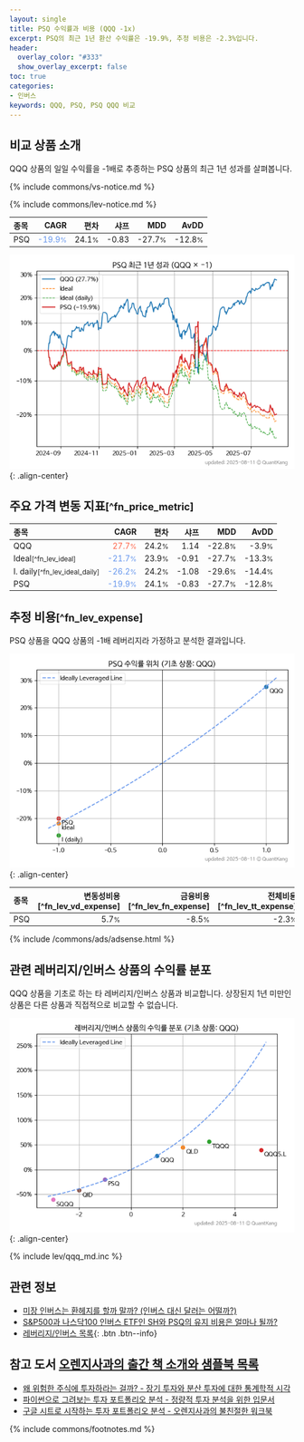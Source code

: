 ```yaml
---
layout: single
title: PSQ 수익률과 비용 (QQQ -1x)
excerpt: PSQ의 최근 1년 환산 수익률은 -19.9%, 추정 비용은 -2.3%입니다.
header:
  overlay_color: "#333"
  show_overlay_excerpt: false
toc: true
categories:
- 인버스
keywords: QQQ, PSQ, PSQ QQQ 비교
---
```


## 비교 상품 소개


QQQ 상품의 일일 수익률을 -1배로 추종하는 PSQ 상품의 최근 1년 성과를 살펴봅니다.





{% include commons/vs-notice.md %}

{% include commons/lev-notice.md %}

| **종목** | **CAGR** | **편차** | **샤프** | **MDD** | **AvDD** |
| :------------ | ------: | -----------: | -------: | ------: | -------: |
| PSQ | <span style="color: cornflowerblue">-19.9<small>%</small></span> | 24.1<small>%</small> | -0.83 | -27.7<small>%</small> | -12.8<small>%</small> |

<!-- more -->


![PSQ](/lev/images/psq.png){: .align-center}


## 주요 가격 변동 지표<small>[^fn_price_metric]</small>


| **종목** | **CAGR** | **편차** | **샤프** | **MDD** | **AvDD** |
| :------------ | ------: | -----------: | -------: | ------: | -------: |
| QQQ | <span style="color: tomato">27.7<small>%</small></span> | 24.2<small>%</small> | 1.14 | -22.8<small>%</small> | -3.9<small>%</small> |
| Ideal<small>[^fn_lev_ideal]</small> | <span style="color: cornflowerblue">-21.7<small>%</small></span> | 23.9<small>%</small> | -0.91 | -27.7<small>%</small> | -13.3<small>%</small> |
| I. daily<small>[^fn_lev_ideal_daily]</small> | <span style="color: cornflowerblue">-26.2<small>%</small></span> | 24.2<small>%</small> | -1.08 | -29.6<small>%</small> | -14.4<small>%</small> |
| PSQ | <span style="color: cornflowerblue">-19.9<small>%</small></span> | 24.1<small>%</small> | -0.83 | -27.7<small>%</small> | -12.8<small>%</small> |


## 추정 비용<small>[^fn_lev_expense]</small><a id="expense"></a>

PSQ 상품을 QQQ 상품의 -1배 레버리지라 가정하고 분석한 결과입니다.

![PSQ](/lev/images/psq_ideal.png){: .align-center}

| **종목** | **변동성비용**[^fn_lev_vd_expense] | **금융비용**[^fn_lev_fn_expense] | **전체비용**[^fn_lev_tt_expense] |
| :------------ | ------: | -----------: | -------: |
| PSQ | 5.7<small>%</small> | -8.5<small>%</small> | -2.3<small>%</small> |

{% include /commons/ads/adsense.html %}



## 관련 레버리지/인버스 상품의 수익률 분포

QQQ 상품을 기초로 하는 타 레버리지/인버스 상품과 비교합니다. 상장된지 1년 미만인 상품은 다른 상품과 직접적으로 비교할 수 없습니다.

![QQQ](/lev/images/qqq_ideal.png){: .align-center}

{% include lev/qqq_md.inc %}


## 관련 정보

- [미장 인버스는 환헤지를 할까 말까? (인버스 대신 달러는 어떨까?)](https://kongdori.tistory.com/197)
- [S&P500과 나스닥100 인버스 ETF인 SH와 PSQ의 유지 비용은 얼마나 될까?](https://kongdori.tistory.com/78)
- [레버리지/인버스 목록](/lev/){: .btn .btn--info}


## 참고 도서 [오렌지사과의 출간 책 소개와 샘플북 목록](https://kongdori.tistory.com/691)

- [왜 위험한 주식에 투자하라는 걸까? - 장기 투자와 분산 투자에 대한 통계학적 시각](https://kongdori.tistory.com/421)
- [파이썬으로 그려보는 투자 포트폴리오 분석  - 정량적 투자 분석을 위한 입문서](https://kongdori.tistory.com/643)
- [구글 시트로 시작하는 투자 포트폴리오 분석 - 오렌지사과의 불친절한 워크북](https://kongdori.tistory.com/449)

{% include commons/footnotes.md %}